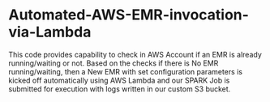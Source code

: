 # Automated-AWS-EMR-invocation-via-Lambda
This code provides capability to check in AWS Account if an EMR is already running/waiting or not. Based on the checks if there is No EMR running/waiting, then a New EMR with set configuration parameters is kicked off automatically using AWS Lambda and our SPARK Job is submitted for execution with logs written in our custom S3 bucket.
